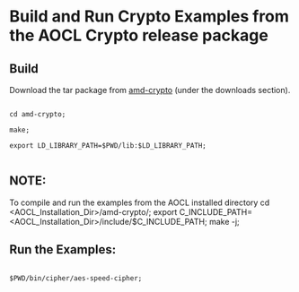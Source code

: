 # Build and Run Crypto Examples from the AOCL Crypto release package

## Build
Download the tar package from [amd-crypto](https://developer.amd.com/amd-aocl/aocl-cryptography/) (under the downloads section).

<code>
cd amd-crypto;<br>
make;<br>
export LD_LIBRARY_PATH=$PWD/lib:$LD_LIBRARY_PATH;<br>
</code>

## NOTE:
To compile and run the examples from the AOCL installed directory
cd <AOCL_Installation_Dir>/amd-crypto/;
export C_INCLUDE_PATH=<AOCL_Installation_Dir>/include/$C_INCLUDE_PATH;
make -j;

## Run the Examples:
<code>
$PWD/bin/cipher/aes-speed-cipher;
</code>
